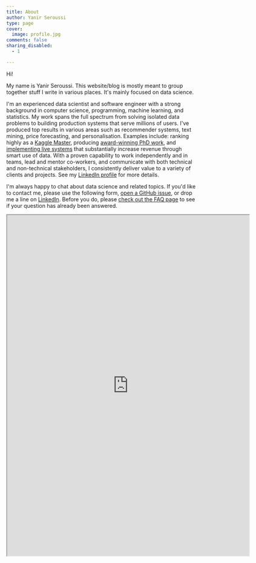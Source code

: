 ```yaml
---
title: About
author: Yanir Seroussi
type: page
cover:
  image: profile.jpg
comments: false
sharing_disabled:
  - 1

---
```

Hi!

My name is Yanir Seroussi. This website/blog is mostly meant to group together stuff I write in various places. It's mainly focused on data science.

I'm an experienced data scientist and software engineer with a strong background in computer science, programming, machine learning, and statistics. My work spans the full spectrum from solving isolated data problems to building production systems that serve millions of users. I've produced top results in various areas such as recommender systems, text mining, price forecasting, and personalisation. Examples include: ranking highly as a [Kaggle Master][1], producing [award-winning PhD work][2], and [implementing live systems][3] that substantially increase revenue through smart use of data. With a proven capability to work independently and in teams, lead and mentor co-workers, and communicate with both technical and non-technical stakeholders, I consistently deliver value to a variety of clients and projects. See my [LinkedIn profile][3] for more details.

I'm always happy to chat about data science and related topics. If you'd like to contact me, please use the following form, [open a GitHub issue](https://github.com/yanirs/yanirseroussi.com/issues), or drop me a line on <a href="https://www.linkedin.com/in/yanirseroussi" target="_blank" rel="noopener">LinkedIn</a>. Before you do, please [check out the FAQ page][5] to see if your question has already been answered.

<iframe src="https://docs.google.com/forms/d/e/1FAIpQLSeibojYvmFUDC284wTybWAuWJ4rHi6j6SnF8ZiZt8zBIyi8vw/viewform?embedded=true" width="640" height="900" class="contact-form"></iframe>

 [1]: https://www.kaggle.com/users/4667/yanir-seroussi
 [2]: http://www.monash.edu.au/news/show/top-of-the-class
 [3]: https://www.linkedin.com/in/yanirseroussi
 [4]: https://yanirseroussi.com/2017/07/29/my-10-step-path-to-becoming-a-remote-data-scientist-with-automattic/
 [5]: https://yanirseroussi.com/2017/10/15/advice-for-aspiring-data-scientists-and-other-faqs/

